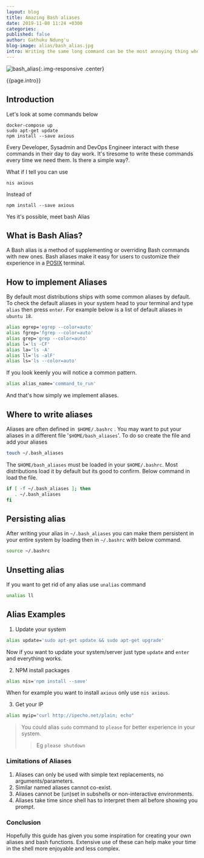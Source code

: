 ```yaml
---
layout: blog
title: Amazing Bash aliases
date: 2019-11-08 11:24 +0300
categories:
published: false
author: Gathuku Ndung'u
blog-image: alias/bash_alias.jpg
intro: Writing the same long command can be the most annoying thing when working in the terminal. Especially to those of us used to touches and GUIs(Graphical user interfaces). Its true most of us don't like terminal. While it hardly a solution to most of our complaints we can simplify some of them.
---
```


![bash_alias](/assets/images/blog/alias/bash_alias.jpg){:.img-responsive .center}

{{page.intro}}


## Introduction
Let's look at some commands below
```
docker-compose up
sudo apt-get update
npm install --save axious
```
Every Developer, Sysadmin and DevOps Engineer interact with these commands in their day to day work. It's tiresome to write these commands every time we need them. Is there a simple way?.

What if I tell you can use
```
nis axious
```
Instead of
```
npm install --save axious
```
Yes it's possible, meet bash Alias

## What is Bash Alias?
A Bash alias is a method of supplementing or overriding Bash commands with new ones. Bash aliases make it easy for users to customize their experience in a [POSIX](https://en.wikipedia.org/wiki/POSIX) terminal.

## How to implement Aliases
 By default most distributions ships with some common aliases by default. To check the default aliases in your system head to your terminal and type `alias` then press `enter`. For example below is a list of default aliases in `ubuntu 18`.
 ```sh
alias egrep='egrep --color=auto'
alias fgrep='fgrep --color=auto'
alias grep='grep --color=auto'
alias l='ls -CF'
alias la='ls -A'
alias ll='ls -alF'
alias ls='ls --color=auto'
 ```
 If you look keenly you will notice a common pattern.
 ```sh
 alias alias_name='command_to_run'
 ```
 And that's how simply we implement aliases.

 ## Where to write aliases
 Aliases are often defined in` $HOME/.bashrc` .
 You may want to put your aliases in a different file '`$HOME/bash_aliases`'. To do so create the file and add your aliases
 ```bash
 touch ~/.bash_aliases
 ```
 The `$HOME/bash_aliases` must be loaded in your `$HOME/.bashrc`. Most distributions load it by default but its good to confirm. Below command in load the file.
 ```sh
 if [ -f ~/.bash_aliases ]; then
    . ~/.bash_aliases
 fi
 ```

## Persisting alias
 After writing your alias in `~/.bash_aliases` you can make them persistent in your entire system by loading then in `~/.bashrc` with below command.
 ```sh
 source ~/.bashrc
 ```
## Unsetting alias
If you want to get rid of any alias use `unalias` command
```sh
unalias ll
```

## Alias Examples
1. Update your system

 ```sh
 alias update='sudo apt-get update && sudo apt-get upgrade'
 ```
 Now if you want to update your system/server just type `update` and `enter` and everything works.

2. NPM install packages

 ```sh
 alias nis='npm install --save'
 ```

 When for example you want to install `axious` only use `nis axious`.

3. Get your IP

  ```sh
  alias myip="curl http://ipecho.net/plain; echo"

  ```
> You could alias `sudo` command to `please` for better experience in your system.
>>Eg `please shutdown`

### Limitations of Aliases
  1. Aliases can only be used with simple text replacements, no arguments/parameters.
  2.  Similar named aliases cannot co-exist.
  3. Aliases cannot be (un)set in subshells or non-interactive environments.
  4. Aliases take time since shell has to interpret them all before showing you prompt.

### Conclusion
Hopefully this guide has given you some inspiration for creating your own aliases and bash functions. Extensive use of these can help make your time in the shell more enjoyable and less complex.
